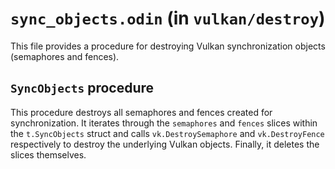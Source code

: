# `sync_objects.odin` (in `vulkan/destroy`)

This file provides a procedure for destroying Vulkan synchronization objects (semaphores and fences).

## `SyncObjects` procedure

This procedure destroys all semaphores and fences created for synchronization. It iterates through the `semaphores` and `fences` slices within the `t.SyncObjects` struct and calls `vk.DestroySemaphore` and `vk.DestroyFence` respectively to destroy the underlying Vulkan objects. Finally, it deletes the slices themselves.
